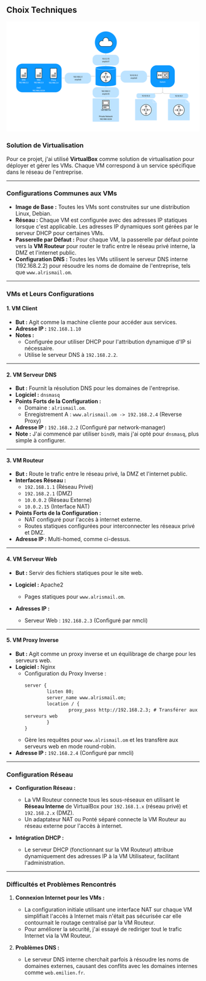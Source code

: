 ## **Choix Techniques**

![Carte Réseau Entreprise](ismail/planReseau.png)

### **Solution de Virtualisation**

Pour ce projet, j'ai utilisé **VirtualBox** comme solution de virtualisation pour déployer et gérer les VMs. Chaque VM correspond à un service spécifique dans le réseau de l'entreprise.

---

### **Configurations Communes aux VMs**

- **Image de Base :** Toutes les VMs sont construites sur une distribution Linux, Debian.
- **Réseau :** Chaque VM est configurée avec des adresses IP statiques lorsque c'est applicable. Les adresses IP dynamiques sont gérées par le serveur DHCP pour certaines VMs.
- **Passerelle par Défaut :** Pour chaque VM, la passerelle par défaut pointe vers la **VM Routeur** pour router le trafic entre le réseau privé interne, la DMZ et l'internet public.
- **Configuration DNS :** Toutes les VMs utilisent le serveur DNS interne (192.168.2.2) pour résoudre les noms de domaine de l'entreprise, tels que `www.alrismail.om`.

---

### **VMs et Leurs Configurations**

#### **1. VM Client**

- **But :** Agit comme la machine cliente pour accéder aux services.
- **Adresse IP :** `192.168.1.10`
- **Notes :**
  - Configurée pour utiliser DHCP pour l'attribution dynamique d'IP si nécessaire.
  - Utilise le serveur DNS à `192.168.2.2`.

---

#### **2. VM Serveur DNS**

- **But :** Fournit la résolution DNS pour les domaines de l'entreprise.
- **Logiciel :** `dnsmasq`
- **Points Forts de la Configuration :**
  - Domaine  : `alrismail.om`.
  - Enregistrement A : `www.alrismail.om -> 192.168.2.4` (Reverse Proxy)
- **Adresse IP :** `192.168.2.2` (Configuré par network-manager)
- **Note :** J'ai commencé par utiliser `bind9`, mais j'ai opté pour `dnsmasq`, plus simple à configurer.

---

#### **3. VM Routeur**

- **But :** Route le trafic entre le réseau privé, la DMZ et l'internet public.
- **Interfaces Réseau :**
  - `192.168.1.1` (Réseau Privé)
  - `192.168.2.1` (DMZ)
  - `10.0.0.2` (Réseau Externe)
  - `10.0.2.15` (Interface NAT)
- **Points Forts de la Configuration :**
  - NAT configuré pour l'accès à internet externe.
  - Routes statiques configurées pour interconnecter les réseaux privé et DMZ.
- **Adresse IP :** Multi-homed, comme ci-dessus.

---

#### **4. VM Serveur Web**

- **But :** Servir des fichiers statiques pour le site web.

- **Logiciel :** Apache2

  - Pages statiques pour `www.alrismail.om`.

- **Adresses IP :**

  - Serveur Web : `192.168.2.3` (Configuré par nmcli)

---

#### **5. VM Proxy Inverse**

- **But :** Agit comme un proxy inverse et un équilibrage de charge pour les serveurs web.
- **Logiciel :** Nginx
  - Configuration du Proxy Inverse :
    ```nginx
    server {
            listen 80;
            server_name www.alrismail.om;
            location / {
                    proxy_pass http://192.168.2.3; # Transférer aux serveurs web
            }
    }
    ```
  - Gère les requêtes pour `www.alrismail.om` et les transfère aux serveurs web en mode round-robin.
- **Adresse IP :** `192.168.2.4` (Configuré par nmcli)

---

### **Configuration Réseau**

- **Configuration Réseau :**

  - La VM Routeur connecte tous les sous-réseaux en utilisant le **Réseau Interne** de VirtualBox pour `192.168.1.x` (réseau privé) et `192.168.2.x` (DMZ).
  - Un adaptateur NAT ou Ponté séparé connecte la VM Routeur au réseau externe pour l'accès à internet.

- **Intégration DHCP :**

  - Le serveur DHCP (fonctionnant sur la VM Routeur) attribue dynamiquement des adresses IP à la VM Utilisateur, facilitant l'administration.

---

### **Difficultés et Problèmes Rencontrés**

1. **Connexion Internet pour les VMs :**

   - La configuration initiale utilisant une interface NAT sur chaque VM simplifiait l'accès à Internet mais n'était pas sécurisée car elle contournait le routage centralisé par la VM Routeur.
   - Pour améliorer la sécurité, j'ai essayé de rediriger tout le trafic Internet via la VM Routeur.

2. **Problèmes DNS :**

   - Le serveur DNS interne cherchait parfois à résoudre les noms de domaines externes, causant des conflits avec les domaines internes comme `web.emilien.fr`.

